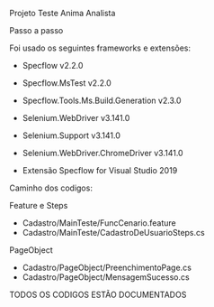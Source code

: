 Projeto Teste Anima Analista


Passo a passo

Foi usado os seguintes frameworks e extensões:

- Specflow v2.2.0
- Specflow.MsTest v2.2.0
- Specflow.Tools.Ms.Build.Generation v2.3.0

- Selenium.WebDriver v3.141.0
- Selenium.Support v3.141.0
- Selenium.WebDriver.ChromeDriver v3.141.0

- Extensão Specflow for Visual Studio 2019

Caminho dos codigos:

Feature e Steps
- Cadastro/MainTeste/FuncCenario.feature
- Cadastro/MainTeste/CadastroDeUsuarioSteps.cs

PageObject
- Cadastro/PageObject/PreenchimentoPage.cs
- Cadastro/PageObject/MensagemSucesso.cs

TODOS OS CODIGOS ESTÃO DOCUMENTADOS
